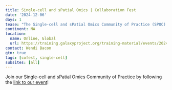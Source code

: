 ```yaml
---
title: Single-cell and sPatial Omics | Collaboration Fest
date: '2024-12-06'
days: 1
tease: "The Single-cell and sPatial Omics Community of Practice (SPOC) are hosting their first Collaboration Fest, welcoming new and experienced contributors to our training materials."
continent: NA
location:
  name: Online, Global
  url: https://training.galaxyproject.org/training-material/events/2024-12-06-spoc-cofest-2024.html
contact: Wendi Bacon
gtn: true
tags: [cofest, single-cell]
subsites: [all]
---
```


Join our Single-cell and sPatial Omics Community of Practice by following the [link to our event](https://training.galaxyproject.org/training-material/events/2024-12-06-spoc-cofest-2024.html)!
